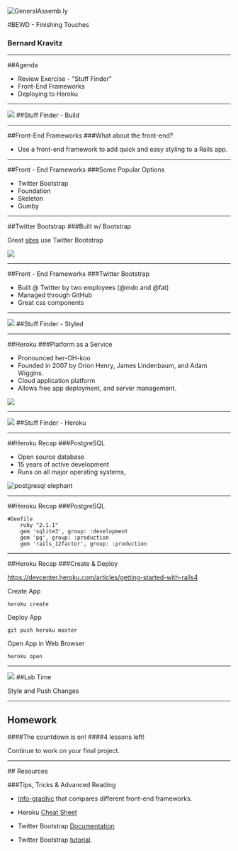 ![GeneralAssemb.ly](https://github.com/generalassembly/ga-ruby-on-rails-for-devs/raw/master/images/ga.png "GeneralAssemb.ly")

#BEWD - Finishing Touches

### Bernard Kravitz


---


##Agenda

*	Review Exercise - "Stuff Finder"
*	Front-End Frameworks
*	Deploying to Heroku

---


<img id ='icon' src="../../assets/ICL_icons/Exercise_icon_md.png">
##Stuff Finder - Build

---


##Front-End Frameworks
###What about the front-end?
		
*	Use a front-end framework to add quick and easy styling to a Rails app.

---


##Front - End Frameworks
###Some Popular Options

*	Twitter Bootstrap
*	Foundation
*	Skeleton
*	Gumby

---


##Twitter Bootstrap
###Built w/ Bootstrap

Great [sites](http://builtwithbootstrap.com/) use Twitter Bootstrap

![](../../assets/rails/bs-docs-bootstrap-features.png)

---


##Front - End Frameworks
###Twitter Bootstrap

*	Built @ Twitter by two employees (@mdo and @fat)
*	Managed through GitHub
*	Great css components


---


<img id ='icon' src="../../assets/ICL_icons/Code_along_icon_md.png">
##Stuff Finder - Styled


---


##Heroku
###Platform as a Service

*	Pronounced her-OH-koo
*	Founded in 2007 by Orion Henry, James Lindenbaum, and Adam Wiggins.
*	Cloud application platform 
*	Allows free app deployment, and server management.


![](../../assets/rails/heroku-logo-light.png)

---



<img id ='icon' src="../../assets/ICL_icons/Code_along_icon_md.png">
##Stuff Finder - Heroku


---


##Heroku Recap
###PostgreSQL

*	Open source database
*	15 years of active development 
*	Runs on all major operating systems, 

![postgresql elephant](../../assets/rails/elephant.png)

---

##Heroku Recap
###PostgreSQL

	#Gemfile
		ruby "2.1.1"
		gem 'sqlite3', group: :development
		gem 'pg', group: :production
		gem 'rails_12factor', group: :production
		
---


##Heroku Recap
###Create & Deploy

https://devcenter.heroku.com/articles/getting-started-with-rails4

Create App

	heroku create

Deploy App

	git push heroku master

Open App in Web Browser

	heroku open

---


<img id ='icon' src="../../assets/ICL_icons/Exercise_icon_md.png">
##Lab Time

Style and Push Changes

---


## Homework

####The countdown is on!
####4 lessons left!

Continue to work on your final project. 

---



<div id="resources">
## Resources

###Tips, Tricks & Advanced Reading


*	[Info-graphic](http://responsive.vermilion.com/compare.php) that compares different front-end frameworks.

*	Heroku [Cheat Sheet](http://ruten.ca/2012/02/15/heroku-cheatsheet-useful-heroku-commands-reference/)

*	Twitter Bootstrap [Documentation](http://getbootstrap.com/)

*	Twitter Bootstrap [tutorial](http://webdesign.tutsplus.com/tutorials/workflow-tutorials/twitter-bootstrap-101-customize/).